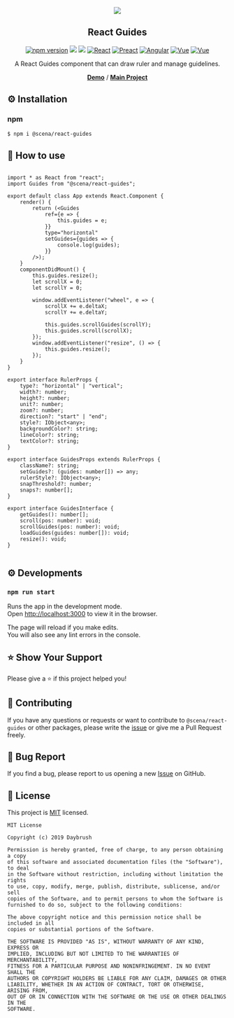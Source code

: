 

<p align="middle" ><img src="https://raw.githubusercontent.com/daybrush/guides/master/demo/images/guides.png"/></p>
<h2 align="middle">React Guides</h2>
<p align="middle">
<a href="https://www.npmjs.com/package/@scena/react-guides" target="_blank"><img src="https://img.shields.io/npm/v/@scena/react-guides.svg?style=flat-square&color=007acc&label=version" alt="npm version" /></a>
<img src="https://img.shields.io/badge/language-typescript-blue.svg?style=flat-square"/>
<a href="https://github.com/daybrush/guides/blob/master/LICENSE" target="_blank"><img src="https://img.shields.io/github/license/daybrush/guides.svg?style=flat-square&label=license&color=08CE5D"/></a>
<a href="https://github.com/daybrush/guides/tree/master/packages/react-guides" target="_blank"><img alt="React" src="https://img.shields.io/static/v1.svg?label=&message=React&style=flat-square&color=61daeb"></a>
<a href="https://github.com/daybrush/guides/tree/master/packages/preact-guides" target="_blank"><img alt="Preact" src="https://img.shields.io/static/v1.svg?label=&message=Preact&style=flat-square&color=673ab8"></a>
<a href="https://github.com/daybrush/guides/tree/master/packages/ngx-guides" target="_blank"><img alt="Angular" src="https://img.shields.io/static/v1.svg?label=&message=Angular&style=flat-square&color=C82B38"></a>
<a href="https://github.com/daybrush/guides/tree/master/packages/vue-guides" target="_blank"><img
    alt="Vue"
    src="https://img.shields.io/static/v1.svg?label=&message=Vue&style=flat-square&color=3fb984"></a>
<a href="https://github.com/daybrush/guides/tree/master/packages/svelte-guides" target="_blank"><img
    alt="Vue"
    src="https://img.shields.io/static/v1.svg?label=&message=Svelte&style=flat-square&color=C82B38"></a>
</p>
<p align="middle">A React Guides component that can draw ruler and manage guidelines.</p>
<p align="middle">
    <a href="https://daybrush.com/guides" target="_blank"><strong>Demo</strong></a> /
    <a href="https://github.com/daybrush/scenejs-editor" target="_blank"><strong>Main Project</strong></a>
</p>


## ⚙️ Installation
### npm
```sh
$ npm i @scena/react-guides
```

## 🚀 How to use
```tsx

import * as React from "react";
import Guides from "@scena/react-guides";

export default class App extends React.Component {
    render() {
        return (<Guides
            ref={e => {
                this.guides = e;
            }}
            type="horizontal"
            setGuides={guides => {
                console.log(guides);
            }}
        />);
    }
    componentDidMount() {
        this.guides.resize();
        let scrollX = 0;
        let scrollY = 0;

        window.addEventListener("wheel", e => {
            scrollX += e.deltaX;
            scrollY += e.deltaY;

            this.guides.scrollGuides(scrollY);
            this.guides.scroll(scrollX);
        });
        window.addEventListener("resize", () => {
            this.guides.resize();
        });
    }
}

export interface RulerProps {
    type?: "horizontal" | "vertical";
    width?: number;
    height?: number;
    unit?: number;
    zoom?: number;
    direction?: "start" | "end";
    style?: IObject<any>;
    backgroundColor?: string;
    lineColor?: string;
    textColor?: string;
}

export interface GuidesProps extends RulerProps {
    className?: string;
    setGuides?: (guides: number[]) => any;
    rulerStyle?: IObject<any>;
    snapThreshold?: number;
    snaps?: number[];
}

export interface GuidesInterface {
    getGuides(): number[];
    scroll(pos: number): void;
    scrollGuides(pos: number): void;
    loadGuides(guides: number[]): void;
    resize(): void;
}


```



## ⚙️ Developments
### `npm run start`

Runs the app in the development mode.<br>
Open [http://localhost:3000](http://localhost:3000) to view it in the browser.

The page will reload if you make edits.<br>
You will also see any lint errors in the console.



## ⭐️ Show Your Support
Please give a ⭐️ if this project helped you!

## 👏 Contributing

If you have any questions or requests or want to contribute to `@scena/react-guides` or other packages, please write the [issue](https://github.com/daybrush/guides/issues) or give me a Pull Request freely.

## 🐞 Bug Report

If you find a bug, please report to us opening a new [Issue](https://github.com/daybrush/guides/issues) on GitHub.


## 📝 License

This project is [MIT](https://github.com/daybrush/guides/blob/master/LICENSE) licensed.

```
MIT License

Copyright (c) 2019 Daybrush

Permission is hereby granted, free of charge, to any person obtaining a copy
of this software and associated documentation files (the "Software"), to deal
in the Software without restriction, including without limitation the rights
to use, copy, modify, merge, publish, distribute, sublicense, and/or sell
copies of the Software, and to permit persons to whom the Software is
furnished to do so, subject to the following conditions:

The above copyright notice and this permission notice shall be included in all
copies or substantial portions of the Software.

THE SOFTWARE IS PROVIDED "AS IS", WITHOUT WARRANTY OF ANY KIND, EXPRESS OR
IMPLIED, INCLUDING BUT NOT LIMITED TO THE WARRANTIES OF MERCHANTABILITY,
FITNESS FOR A PARTICULAR PURPOSE AND NONINFRINGEMENT. IN NO EVENT SHALL THE
AUTHORS OR COPYRIGHT HOLDERS BE LIABLE FOR ANY CLAIM, DAMAGES OR OTHER
LIABILITY, WHETHER IN AN ACTION OF CONTRACT, TORT OR OTHERWISE, ARISING FROM,
OUT OF OR IN CONNECTION WITH THE SOFTWARE OR THE USE OR OTHER DEALINGS IN THE
SOFTWARE.
```
